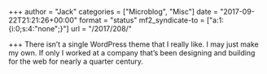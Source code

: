 +++
author = "Jack"
categories = ["Microblog", "Misc"]
date = "2017-09-22T21:21:26+00:00"
format = "status"
mf2_syndicate-to = ["a:1:{i:0;s:4:\"none\";}"]
url = "/2017/208/"

+++
There isn&#8217;t a single WordPress theme that I really like. I may just make my own. If only I worked at a company that&#8217;s been designing and building for the web for nearly a quarter century.